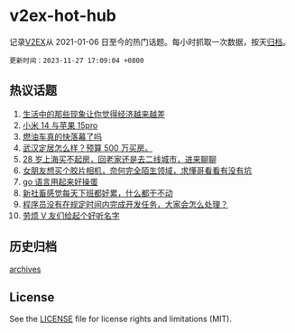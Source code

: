 # v2ex-hot-hub

 记录[V2EX](https://www.v2ex.com/)从 2021-01-06 日至今的热门话题。每小时抓取一次数据，按天[归档](archives)。

`更新时间：2023-11-27 17:09:04 +0800`

## 热议话题

1. [生活中的那些现象让你觉得经济越来越差](https://www.v2ex.com/t/995430)
1. [小米 14 与苹果 15pro](https://www.v2ex.com/t/995416)
1. [燃油车真的快落幕了吗](https://www.v2ex.com/t/995427)
1. [武汉定居怎么样？预算 500 万买房。](https://www.v2ex.com/t/995480)
1. [28 岁上海买不起房，回老家还是去二线城市，进来聊聊](https://www.v2ex.com/t/995358)
1. [女朋友想买个胶片相机，奈何完全陌生领域，求懂哥看看有没有坑](https://www.v2ex.com/t/995459)
1. [go 语言用起来好操蛋](https://www.v2ex.com/t/995474)
1. [新社畜感觉每天下班都好累，什么都干不动](https://www.v2ex.com/t/995322)
1. [程序员没有在规定时间内完成开发任务，大家会怎么处理？](https://www.v2ex.com/t/995469)
1. [劳烦 V 友们给起个好听名字](https://www.v2ex.com/t/995483)

## 历史归档

[archives](archives)

## License

See the [LICENSE](LICENSE) file for license rights and limitations (MIT).
